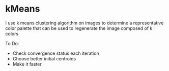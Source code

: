 # kMeans
I use k means clustering algorithm on images to determine a representative color palette that can be used to regenerate the image composed of k colors


To Do:

* Check convergence status each iteration
* Choose better initial centroids
* Make it faster
